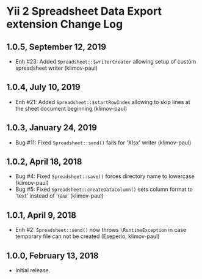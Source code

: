 Yii 2 Spreadsheet Data Export extension Change Log
==================================================

1.0.5, September 12, 2019
-------------------------

- Enh #23: Added `Spreadsheet::$writerCreator` allowing setup of custom spreadsheet writer (klimov-paul)


1.0.4, July 10, 2019
--------------------

- Enh #21: Added `Spreadsheet::$startRowIndex` allowing to skip lines at the sheet document beginning (klimov-paul)


1.0.3, January 24, 2019
-----------------------

- Bug #11: Fixed `Spreadsheet::send()` fails for 'Xlsx' writer (klimov-paul)


1.0.2, April 18, 2018
---------------------

- Bug #4: Fixed `Spreadsheet::save()` forces directory name to lowercase (klimov-paul)
- Bug #5: Fixed `Spreadsheet::createDataColumn()` sets column format to 'text' instead of 'raw' (klimov-paul)


1.0.1, April 9, 2018
--------------------

- Enh #2: `Spreadsheet::send()` now throws `\RuntimeException` in case temporary file can not be created (Eseperio, klimov-paul)


1.0.0, February 13, 2018
------------------------

- Initial release.

